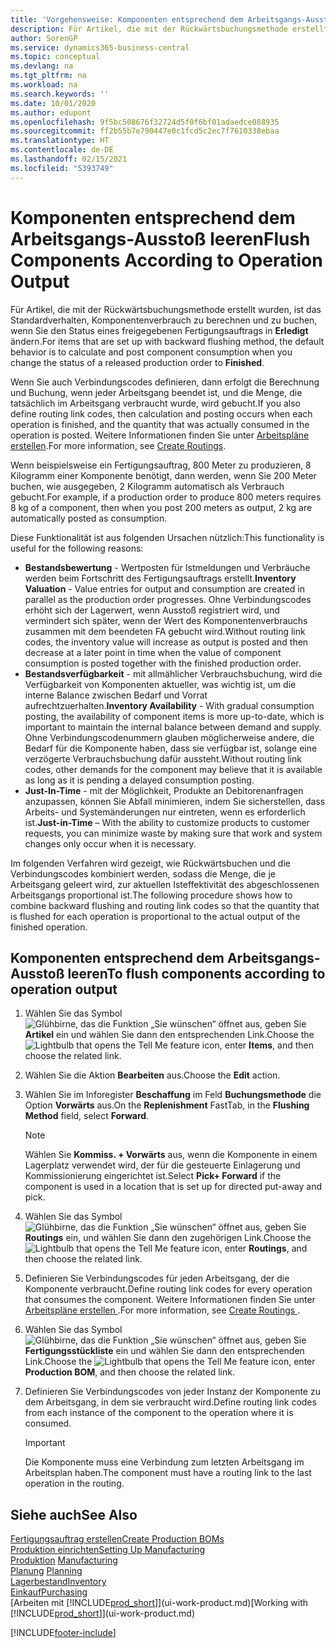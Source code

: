 ```yaml
---
title: 'Vorgehensweise: Komponenten entsprechend dem Arbeitsgangs-Ausstoß leeren | Microsoft Docs'
description: Für Artikel, die mit der Rückwärtsbuchungsmethode erstellt wurden, ist das Standardverhalten, Komponentenverbrauch zu berechnen und zu buchen, wenn Sie den Status eines freigegebenen Fertigungsauftrags in **Erledigt** ändern. Weitere Informationen finden Sie unter Entnahmemethoden.
author: SorenGP
ms.service: dynamics365-business-central
ms.topic: conceptual
ms.devlang: na
ms.tgt_pltfrm: na
ms.workload: na
ms.search.keywords: ''
ms.date: 10/01/2020
ms.author: edupont
ms.openlocfilehash: 9f5bc508676f32724d5f0f6bf01adaedce088935
ms.sourcegitcommit: ff2b55b7e790447e0c1fcd5c2ec7f7610338ebaa
ms.translationtype: HT
ms.contentlocale: de-DE
ms.lasthandoff: 02/15/2021
ms.locfileid: "5393749"
---
```

# <a name="flush-components-according-to-operation-output"></a><span data-ttu-id="10d57-104">Komponenten entsprechend dem Arbeitsgangs-Ausstoß leeren</span><span class="sxs-lookup"><span data-stu-id="10d57-104">Flush Components According to Operation Output</span></span>
<span data-ttu-id="10d57-105">Für Artikel, die mit der Rückwärtsbuchungsmethode erstellt wurden, ist das Standardverhalten, Komponentenverbrauch zu berechnen und zu buchen, wenn Sie den Status eines freigegebenen Fertigungsauftrags in **Erledigt** ändern.</span><span class="sxs-lookup"><span data-stu-id="10d57-105">For items that are set up with backward flushing method, the default behavior is to calculate and post component consumption when you change the status of a released production order to **Finished**.</span></span>  

<span data-ttu-id="10d57-106">Wenn Sie auch Verbindungscodes definieren, dann erfolgt die Berechnung und Buchung, wenn jeder Arbeitsgang beendet ist, und die Menge, die tatsächlich im Arbeitsgang verbraucht wurde, wird gebucht.</span><span class="sxs-lookup"><span data-stu-id="10d57-106">If you also define routing link codes, then calculation and posting occurs when each operation is finished, and the quantity that was actually consumed in the operation is posted.</span></span> <span data-ttu-id="10d57-107">Weitere Informationen finden Sie unter [Arbeitspläne erstellen](production-how-to-create-routings.md).</span><span class="sxs-lookup"><span data-stu-id="10d57-107">For more information, see [Create Routings](production-how-to-create-routings.md).</span></span>  

<span data-ttu-id="10d57-108">Wenn beispielsweise ein Fertigungsauftrag, 800 Meter zu produzieren, 8 Kilogramm einer Komponente benötigt, dann werden, wenn Sie 200 Meter buchen, wie ausgegeben, 2 Kilogramm automatisch als Verbrauch gebucht.</span><span class="sxs-lookup"><span data-stu-id="10d57-108">For example, if a production order to produce 800 meters requires 8 kg of a component, then when you post 200 meters as output, 2 kg are automatically posted as consumption.</span></span>  

<span data-ttu-id="10d57-109">Diese Funktionalität ist aus folgenden Ursachen nützlich:</span><span class="sxs-lookup"><span data-stu-id="10d57-109">This functionality is useful for the following reasons:</span></span>  

-   <span data-ttu-id="10d57-110">**Bestandsbewertung** - Wertposten für Istmeldungen und Verbräuche werden beim Fortschritt des Fertigungsauftrags erstellt.</span><span class="sxs-lookup"><span data-stu-id="10d57-110">**Inventory Valuation** - Value entries for output and consumption are created in parallel as the production order progresses.</span></span> <span data-ttu-id="10d57-111">Ohne Verbindungscodes erhöht sich der Lagerwert, wenn Ausstoß registriert wird, und vermindert sich später, wenn der Wert des Komponentenverbrauchs zusammen mit dem beendeten FA gebucht wird.</span><span class="sxs-lookup"><span data-stu-id="10d57-111">Without routing link codes, the inventory value will increase as output is posted and then decrease at a later point in time when the value of component consumption is posted together with the finished production order.</span></span>  
-   <span data-ttu-id="10d57-112">**Bestandsverfügbarkeit** - mit allmählicher Verbrauchsbuchung, wird die Verfügbarkeit von Komponenten aktueller, was wichtig ist, um die interne Balance zwischen Bedarf und Vorrat aufrechtzuerhalten.</span><span class="sxs-lookup"><span data-stu-id="10d57-112">**Inventory Availability** - With gradual consumption posting, the availability of component items is more up-to-date, which is important to maintain the internal balance between demand and supply.</span></span> <span data-ttu-id="10d57-113">Ohne Verbindungscodenummern glauben möglicherweise andere, die Bedarf für die Komponente haben, dass sie verfügbar ist, solange eine verzögerte Verbrauchsbuchung dafür aussteht.</span><span class="sxs-lookup"><span data-stu-id="10d57-113">Without routing link codes, other demands for the component may believe that it is available as long as it is pending a delayed consumption posting.</span></span>  
-   <span data-ttu-id="10d57-114">**Just-In-Time** - mit der Möglichkeit, Produkte an Debitorenanfragen anzupassen, können Sie Abfall minimieren, indem Sie sicherstellen, dass Arbeits- und Systemänderungen nur eintreten, wenn es erforderlich ist.</span><span class="sxs-lookup"><span data-stu-id="10d57-114">**Just-in-Time** – With the ability to customize products to customer requests, you can minimize waste by making sure that work and system changes only occur when it is necessary.</span></span>  

<span data-ttu-id="10d57-115">Im folgenden Verfahren wird gezeigt, wie Rückwärtsbuchen und die Verbindungscodes kombiniert werden, sodass die Menge, die je Arbeitsgang geleert wird, zur aktuellen Isteffektivität des abgeschlossenen Arbeitsgangs proportional ist.</span><span class="sxs-lookup"><span data-stu-id="10d57-115">The following procedure shows how to combine backward flushing and routing link codes so that the quantity that is flushed for each operation is proportional to the actual output of the finished operation.</span></span>  

## <a name="to-flush-components-according-to-operation-output"></a><span data-ttu-id="10d57-116">Komponenten entsprechend dem Arbeitsgangs-Ausstoß leeren</span><span class="sxs-lookup"><span data-stu-id="10d57-116">To flush components according to operation output</span></span>  
1.  <span data-ttu-id="10d57-117">Wählen Sie das Symbol ![Glühbirne, das die Funktion „Sie wünschen“ öffnet](media/ui-search/search_small.png "Was möchten Sie tun?") aus, geben Sie **Artikel** ein und wählen Sie dann den entsprechenden Link.</span><span class="sxs-lookup"><span data-stu-id="10d57-117">Choose the ![Lightbulb that opens the Tell Me feature](media/ui-search/search_small.png "Tell me what you want to do") icon, enter **Items**, and then choose the related link.</span></span>  
2.  <span data-ttu-id="10d57-118">Wählen Sie die Aktion **Bearbeiten** aus.</span><span class="sxs-lookup"><span data-stu-id="10d57-118">Choose the **Edit** action.</span></span>  
3.  <span data-ttu-id="10d57-119">Wählen Sie im Inforegister **Beschaffung** im Feld **Buchungsmethode** die Option **Vorwärts** aus.</span><span class="sxs-lookup"><span data-stu-id="10d57-119">On the **Replenishment** FastTab, in the **Flushing Method** field, select **Forward**.</span></span>  

    > [!NOTE]  
    >  <span data-ttu-id="10d57-120">Wählen Sie **Kommiss. + Vorwärts** aus, wenn die Komponente in einem Lagerplatz verwendet wird, der für die gesteuerte Einlagerung und Kommissionierung eingerichtet ist.</span><span class="sxs-lookup"><span data-stu-id="10d57-120">Select **Pick+ Forward** if the component is used in a location that is set up for directed put-away and pick.</span></span>  

4.  <span data-ttu-id="10d57-121">Wählen Sie das Symbol ![Glühbirne, das die Funktion „Sie wünschen“ öffnet](media/ui-search/search_small.png "Was möchten Sie tun?") aus, geben Sie **Routings** ein, und wählen Sie dann den zugehörigen Link.</span><span class="sxs-lookup"><span data-stu-id="10d57-121">Choose the ![Lightbulb that opens the Tell Me feature](media/ui-search/search_small.png "Tell me what you want to do") icon, enter **Routings**, and then choose the related link.</span></span>  
5.  <span data-ttu-id="10d57-122">Definieren Sie Verbindungscodes für jeden Arbeitsgang, der die Komponente verbraucht.</span><span class="sxs-lookup"><span data-stu-id="10d57-122">Define routing link codes for every operation that consumes the component.</span></span> <span data-ttu-id="10d57-123">Weitere Informationen finden Sie unter [Arbeitspläne erstellen ](production-how-to-create-routings.md).</span><span class="sxs-lookup"><span data-stu-id="10d57-123">For more information, see [Create Routings ](production-how-to-create-routings.md).</span></span>  
6.  <span data-ttu-id="10d57-124">Wählen Sie das Symbol ![Glühbirne, das die Funktion „Sie wünschen“ öffnet](media/ui-search/search_small.png "Was möchten Sie tun?") aus, geben Sie **Fertigungsstückliste** ein und wählen Sie dann den entsprechenden Link.</span><span class="sxs-lookup"><span data-stu-id="10d57-124">Choose the ![Lightbulb that opens the Tell Me feature](media/ui-search/search_small.png "Tell me what you want to do") icon, enter **Production BOM**, and then choose the related link.</span></span>  
7.  <span data-ttu-id="10d57-125">Definieren Sie Verbindungscodes von jeder Instanz der Komponente zu dem Arbeitsgang, in dem sie verbraucht wird.</span><span class="sxs-lookup"><span data-stu-id="10d57-125">Define routing link codes from each instance of the component to the operation where it is consumed.</span></span>

    > [!IMPORTANT]  
    >  <span data-ttu-id="10d57-126">Die Komponente muss eine Verbindung zum letzten Arbeitsgang im Arbeitsplan haben.</span><span class="sxs-lookup"><span data-stu-id="10d57-126">The component must have a routing link to the last operation in the routing.</span></span>  

## <a name="see-also"></a><span data-ttu-id="10d57-127">Siehe auch</span><span class="sxs-lookup"><span data-stu-id="10d57-127">See Also</span></span>  
[<span data-ttu-id="10d57-128">Fertigungsauftrag erstellen</span><span class="sxs-lookup"><span data-stu-id="10d57-128">Create Production BOMs</span></span>](production-how-to-create-production-boms.md)  
[<span data-ttu-id="10d57-129">Produktion einrichten</span><span class="sxs-lookup"><span data-stu-id="10d57-129">Setting Up Manufacturing</span></span>](production-configure-production-processes.md)  
<span data-ttu-id="10d57-130">[Produktion](production-manage-manufacturing.md)  </span><span class="sxs-lookup"><span data-stu-id="10d57-130">[Manufacturing](production-manage-manufacturing.md)  </span></span>  
<span data-ttu-id="10d57-131">[Planung](production-planning.md) </span><span class="sxs-lookup"><span data-stu-id="10d57-131">[Planning](production-planning.md) </span></span>  
[<span data-ttu-id="10d57-132">Lagerbestand</span><span class="sxs-lookup"><span data-stu-id="10d57-132">Inventory</span></span>](inventory-manage-inventory.md)  
[<span data-ttu-id="10d57-133">Einkauf</span><span class="sxs-lookup"><span data-stu-id="10d57-133">Purchasing</span></span>](purchasing-manage-purchasing.md)  
<span data-ttu-id="10d57-134">[Arbeiten mit [!INCLUDE[prod_short](includes/prod_short.md)]](ui-work-product.md)</span><span class="sxs-lookup"><span data-stu-id="10d57-134">[Working with [!INCLUDE[prod_short](includes/prod_short.md)]](ui-work-product.md)</span></span>


[!INCLUDE[footer-include](includes/footer-banner.md)]